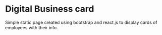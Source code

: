 # Digital Business card
Simple static page created using bootstrap and react.js to display cards of employees with their info.

